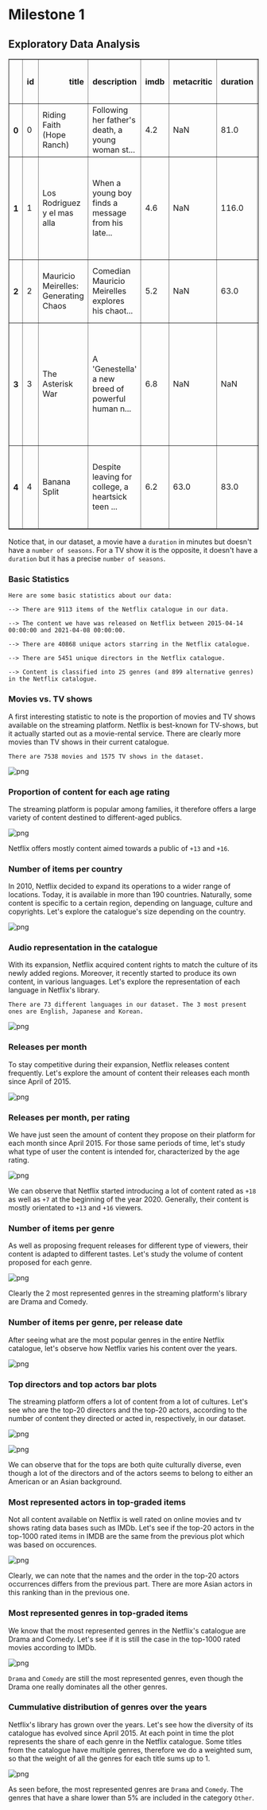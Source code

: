 # Milestone 1
## Exploratory Data Analysis


<div>
<table border="1" class="dataframe">
  <thead>
    <tr style="text-align: right;">
      <th></th>
      <th>id</th>
      <th>title</th>
      <th>description</th>
      <th>imdb</th>
      <th>metacritic</th>
      <th>duration</th>
      <th>number of seasons</th>
      <th>audio</th>
      <th>family friendly</th>
      <th>age rating</th>
      <th>release date on Netflix</th>
      <th>actual_release_year</th>
      <th>actors</th>
      <th>directors</th>
      <th>countries</th>
      <th>genres</th>
      <th>alternate genres</th>
      <th>month</th>
      <th>year</th>
    </tr>
  </thead>
  <tbody>
    <tr>
      <th>0</th>
      <td>0</td>
      <td>Riding Faith (Hope Ranch)</td>
      <td>Following her father's death, a young woman st...</td>
      <td>4.2</td>
      <td>NaN</td>
      <td>81.0</td>
      <td>NaN</td>
      <td>English</td>
      <td>False</td>
      <td>10+</td>
      <td>2020-06-17</td>
      <td>2020</td>
      <td>[0, 1, 2, 3, 4]</td>
      <td>[5]</td>
      <td>[0, 1, 2, 3, 4, 5, 6, 7, 8, 9, 10, 11, 12, 13,...</td>
      <td>[0, 1]</td>
      <td>[2, 3, 4, 5]</td>
      <td>6</td>
      <td>2020</td>
    </tr>
    <tr>
      <th>1</th>
      <td>1</td>
      <td>Los Rodriguez y el mas alla</td>
      <td>When a young boy finds a message from his late...</td>
      <td>4.6</td>
      <td>NaN</td>
      <td>116.0</td>
      <td>NaN</td>
      <td>European Spanish</td>
      <td>False</td>
      <td>10+</td>
      <td>2020-03-22</td>
      <td>2019</td>
      <td>[6, 7, 8, 9, 10, 11, 12, 13, 14, 15, 16, 17]</td>
      <td>[18]</td>
      <td>[15, 16, 17, 18, 19, 20, 21, 22, 23, 24, 25, 2...</td>
      <td>[6, 1, 7]</td>
      <td>[8, 9, 10, 11, 12, 13, 14, 15, 16, 17, 18]</td>
      <td>3</td>
      <td>2020</td>
    </tr>
    <tr>
      <th>2</th>
      <td>2</td>
      <td>Mauricio Meirelles: Generating Chaos</td>
      <td>Comedian Mauricio Meirelles explores his chaot...</td>
      <td>5.2</td>
      <td>NaN</td>
      <td>63.0</td>
      <td>NaN</td>
      <td>Brazilian Portuguese</td>
      <td>False</td>
      <td>18+</td>
      <td>2020-04-16</td>
      <td>2020</td>
      <td>[19]</td>
      <td>[20]</td>
      <td>[32, 0, 15, 33, 1, 34, 35, 16, 36, 37, 38, 17,...</td>
      <td>[6, 19]</td>
      <td>[11, 20, 21, 22]</td>
      <td>4</td>
      <td>2020</td>
    </tr>
    <tr>
      <th>3</th>
      <td>3</td>
      <td>The Asterisk War</td>
      <td>A 'Genestella' a new breed of powerful human n...</td>
      <td>6.8</td>
      <td>NaN</td>
      <td>NaN</td>
      <td>1.0</td>
      <td>Japanese</td>
      <td>False</td>
      <td>13+</td>
      <td>2018-07-01</td>
      <td>2015</td>
      <td>[21, 22, 23, 24, 25, 26, 27, 28, 29, 30, 31, 32]</td>
      <td>NaN</td>
      <td>[32, 0, 33, 34, 35, 36, 37, 38, 39, 40, 41, 42...</td>
      <td>[23, 24]</td>
      <td>[24, 25, 26, 27, 28]</td>
      <td>7</td>
      <td>2018</td>
    </tr>
    <tr>
      <th>4</th>
      <td>4</td>
      <td>Banana Split</td>
      <td>Despite leaving for college, a heartsick teen ...</td>
      <td>6.2</td>
      <td>63.0</td>
      <td>83.0</td>
      <td>NaN</td>
      <td>English</td>
      <td>False</td>
      <td>16+</td>
      <td>2020-07-26</td>
      <td>2018</td>
      <td>[33, 34, 35, 36, 37, 38, 39, 40]</td>
      <td>[41]</td>
      <td>[2, 13]</td>
      <td>[6]</td>
      <td>[11, 3, 29, 30]</td>
      <td>7</td>
      <td>2020</td>
    </tr>
  </tbody>
</table>
</div>



Notice that, in our dataset, a movie have a `duration` in minutes but doesn't have a `number of seasons`. For a TV show it is the opposite, it doesn't have a `duration` but it has a precise `number of seasons`.

### Basic Statistics

    Here are some basic statistics about our data:
    
    --> There are 9113 items of the Netflix catalogue in our data.
    
    --> The content we have was released on Netflix between 2015-04-14 00:00:00 and 2021-04-08 00:00:00.
    
    --> There are 40868 unique actors starring in the Netflix catalogue.
    
    --> There are 5451 unique directors in the Netflix catalogue.
    
    --> Content is classified into 25 genres (and 899 alternative genres) in the Netflix catalogue.
    


### Movies vs. TV shows 

A first interesting statistic to note is the proportion of movies and TV shows available on the streaming platform. Netflix is best-known for TV-shows, but it actually started out as a movie-rental service. There are clearly more movies than TV shows in their current catalogue.

    There are 7538 movies and 1575 TV shows in the dataset.



    
![png](eda_files/eda_10_1.png)
    


### Proportion of content for each age rating

The streaming platform is popular among families, it therefore offers a large variety of content destined to different-aged publics. 


    
![png](eda_files/eda_12_0.png)
    


Netflix offers mostly content aimed towards a public of `+13` and `+16`.

### Number of items per country

In 2010, Netflix decided to expand its operations to a wider range of locations. Today, it is available in more than 190 countries. Naturally, some content is specific to a certain region, depending on language, culture and copyrights. Let's explore the catalogue's size depending on the country.


    
![png](eda_files/eda_15_0.png)
    


### Audio representation in the catalogue

With its expansion, Netflix acquired content rights to match the culture of its newly added regions. Moreover, it recently started to produce its own content, in various languages. Let's explore the representation of each language in Netflix's library.

    There are 73 different languages in our dataset. The 3 most present ones are English, Japanese and Korean.



    
![png](eda_files/eda_17_1.png)
    


### Releases per month

To stay competitive during their expansion, Netflix releases content frequently. Let's explore the amount of content their releases each month since April of 2015.


    
![png](eda_files/eda_19_0.png)
    


### Releases per month, per rating

We have just seen the amount of content they propose on their platform for each month since April 2015. For those same periods of time, let's study what type of user the content is intended for, characterized by the age rating.


    
![png](eda_files/eda_21_0.png)
    


We can observe that Netflix started introducing a lot of content rated as `+18` as well as `+7` at the beginning of the year 2020. Generally, their content is mostly orientated to `+13` and `+16` viewers.

### Number of items per genre

As well as proposing frequent releases for different type of viewers, their content is adapted to different tastes. Let's study the volume of content proposed for each genre.


    
![png](eda_files/eda_24_0.png)
    


Clearly the 2 most represented genres in the streaming platform's library are Drama and Comedy.

### Number of items per genre, per release date

After seeing what are the most popular genres in the entire Netflix catalogue, let's observe how Netflix varies his content over the years.


    
![png](eda_files/eda_28_0.png)
    


### Top directors and top actors bar plots

The streaming platform offers a lot of content from a lot of cultures. Let's see who are the top-20 directors and the top-20 actors, according to the number of content they directed or acted in, respectively, in our dataset.


    
![png](eda_files/eda_30_0.png)
    



    
![png](eda_files/eda_30_1.png)
    


We can observe that for the tops are both quite culturally diverse, even though a lot of the directors and of the actors seems to belong to either an American or an Asian background.

### Most represented actors in top-graded items

Not all content available on Netflix is well rated on online movies and tv shows rating data bases such as IMDb. Let's see if the top-20 actors in the top-1000 rated items in IMDB are the same from the previous plot which was based on occurences.


    
![png](eda_files/eda_33_0.png)
    


Clearly, we can note that the names and the order in the top-20 actors occurrences differs from the previous part. There are more Asian actors in this ranking than in the previous one.

### Most represented genres in top-graded items

We know that the most represented genres in the Netflix's catalogue are Drama and Comedy. Let's see if it is still the case in the top-1000 rated movies according to IMDb.


    
![png](eda_files/eda_36_0.png)
    


`Drama` and `Comedy` are still the most represented genres, even though the Drama one really dominates all the other genres.

### Cummulative distribution of genres over the years

Netflix's library has grown over the years. Let's see how the diversity of its catalogue has evolved since April 2015. At each point in time the plot represents the share of each genre in the Netflix catalogue. Some titles from the catalogue have multiple genres, therefore we do a weighted sum, so that the weight of all the genres for each title sums up to 1.


    
![png](eda_files/eda_41_0.png)
    


As seen before, the most represented genres are `Drama` and `Comedy`. The genres that have a share lower than 5% are included in the category `Other`.
